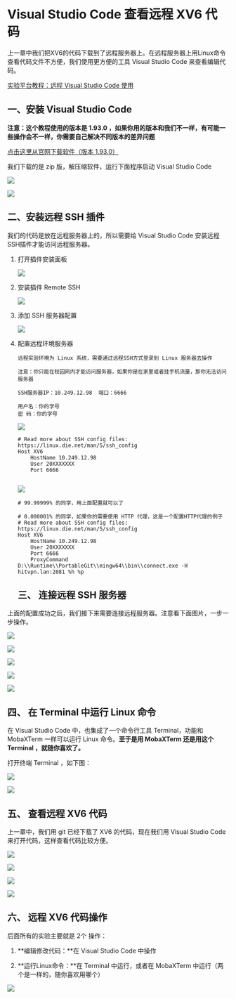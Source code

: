 # Visual Studio Code 查看远程 XV6 代码



上一章中我们把XV6的代码下载到了远程服务器上。在远程服务器上用Linux命令查看代码文件不方便，我们使用更方便的工具 Visual Studio Code 来查看编辑代码。



[实验平台教程：远程 Visual Studio Code 使用](https://os-labs.pages.dev/remote_env/)



## 一、安装 Visual Studio Code 



**注意：这个教程使用的版本是 1.93.0 ，如果你用的版本和我们不一样，有可能一些操作会不一样，你需要自己解决不同版本的差异问题**

[点击这里从官网下载软件（版本 1.93.0）](https://code.visualstudio.com/download)

我们下载的是 zip 版，解压缩软件，运行下面程序启动 Visual Studio Code 

![](01.png)

![](02.png)



## 二、安装远程 SSH 插件



 我们的代码是放在远程服务器上的，所以需要给 Visual Studio Code 安装远程SSH插件才能访问远程服务器。



1. 打开插件安装面板

   ![](03.png)

   

2. 安装插件 Remote SSH

   ![](04.png)

   

3. 添加 SSH 服务器配置

   ![](05.png)

4. 配置远程环境服务器

   ```
   远程实验环境为 Linux 系统，需要通过远程SSH方式登录到 Linux 服务器去操作
   
   注意：你只能在校园网内才能访问服务器，如果你是在家里或者挂手机流量，那你无法访问服务器
   
   SSH服务器IP：10.249.12.98  端口：6666
   
   用户名：你的学号
   密 码：你的学号
   
   ```

   ![](06.png)

   ```
   # Read more about SSH config files: https://linux.die.net/man/5/ssh_config
   Host XV6
       HostName 10.249.12.98
       User 20XXXXXXX                         
       Port 6666
       
   ```

   ![](08.png)

   ```
   # 99.99999% 的同学，用上面配置就可以了
   
   # 0.000001% 的同学，如果你的需要使用 HTTP 代理，这是一个配置HTTP代理的例子
   # Read more about SSH config files: https://linux.die.net/man/5/ssh_config
   Host XV6
       HostName 10.249.12.98
       User 20XXXXXXX
       Port 6666
       ProxyCommand D:\\Runtime\\PortableGit\\mingw64\\bin\\connect.exe -H hitvpn.lan:2081 %h %p
   ```

   

   ## 三、 连接远程 SSH 服务器

​	上面的配置成功之后，我们接下来需要连接远程服务器。注意看下面图片，一步一步操作。



![](09.png)

![](10.png)

![](11.png)

![](12.png)

![](D:\00--哈工大深圳\20240830-助教-操作系统课程\tutorial\Chapter02\13.png)



## 四、 在 Terminal 中运行 Linux 命令



在 Visual Studio Code 中，也集成了一个命令行工具 Terminal，功能和 MobaXTerm 一样可以运行 Linux 命令。**至于是用 MobaXTerm 还是用这个 Terminal ，就随你喜欢了。**

打开终端 Terminal ，如下图：

![](14.png)

![](15.png)



## 五、 查看远程 XV6 代码



上一章中，我们用 git 已经下载了 XV6 的代码，现在我们用 Visual Studio Code 来打开代码，这样查看代码比较方便。



![](16.png)



![](17.png)



![](18.png)



![](19.png)



## 六、 远程 XV6 代码操作



后面所有的实验主要就是 2个 操作：

1. **编辑修改代码：**在 Visual Studio Code 中操作

2. **运行Linux命令：**在 Terminal 中运行，或者在 MobaXTerm 中运行（两个是一样的，随你喜欢用哪个）

   

![](20.png)







